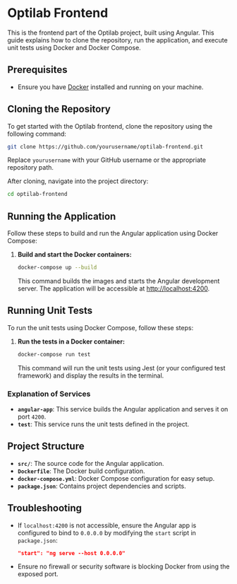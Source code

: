 # Optilab Frontend

This is the frontend part of the Optilab project, built using Angular. This guide explains how to clone the repository, run the application, and execute unit tests using Docker and Docker Compose.

## Prerequisites

- Ensure you have [Docker](https://www.docker.com/) installed and running on your machine.

## Cloning the Repository

To get started with the Optilab frontend, clone the repository using the following command:

```bash
git clone https://github.com/yourusername/optilab-frontend.git
```

Replace `yourusername` with your GitHub username or the appropriate repository path.

After cloning, navigate into the project directory:

```bash
cd optilab-frontend
```

## Running the Application

Follow these steps to build and run the Angular application using Docker Compose:

1. **Build and start the Docker containers:**
   ```bash
   docker-compose up --build
   ```

   This command builds the images and starts the Angular development server. The application will be accessible at [http://localhost:4200](http://localhost:4200).

## Running Unit Tests

To run the unit tests using Docker Compose, follow these steps:

1. **Run the tests in a Docker container:**
   ```bash
   docker-compose run test
   ```

   This command will run the unit tests using Jest (or your configured test framework) and display the results in the terminal.

### Explanation of Services

- **`angular-app`**: This service builds the Angular application and serves it on port `4200`.
- **`test`**: This service runs the unit tests defined in the project.

## Project Structure

- **`src/`**: The source code for the Angular application.
- **`Dockerfile`**: The Docker build configuration.
- **`docker-compose.yml`**: Docker Compose configuration for easy setup.
- **`package.json`**: Contains project dependencies and scripts.

## Troubleshooting

- If `localhost:4200` is not accessible, ensure the Angular app is configured to bind to `0.0.0.0` by modifying the `start` script in `package.json`:
  ```json
  "start": "ng serve --host 0.0.0.0"
  ```

- Ensure no firewall or security software is blocking Docker from using the exposed port.


